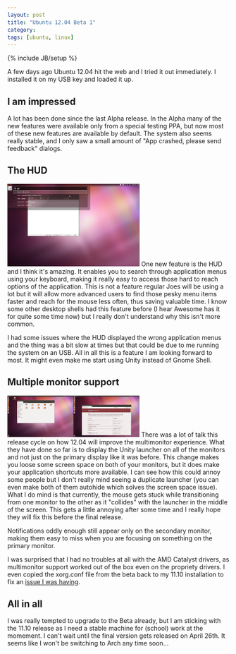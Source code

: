 ```yaml
---
layout: post
title: "Ubuntu 12.04 Beta 1"
category: 
tags: [ubuntu, linux]
---
```

{% include JB/setup %}

A few days ago Ubuntu 12.04 hit the web and I tried it out immediately. I installed it on my USB key and loaded it up. 

I am impressed
--------------

A lot has been done since the last Alpha release. In the Alpha many of the new features were available only from a special testing PPA, but now most of these new features are available by default. The system also seems really stable, and I only saw a small amount of "App crashed, please send feedback" dialogs.

The HUD
-------
<a href="/assets/pics/ubuntu-12-04-beta-1.png"><img class="txt-img" src="/assets/pics/ubuntu-12-04-beta-1.png"  width="300" alt="HUD" /></a>
One new feature is the HUD and I think it's amazing. It enables you to search through application menus using your keyboard, making it really easy to access those hard to reach options of the application. This is not a feature regular Joes will be using a lot but it will allow more advanced users to find those pesky menu items faster and reach for the mouse less often, thus saving valuable time. I know some other desktop shells had this feature before (I hear Awesome has it for quite some time now) but I really don't understand why this isn't more common. 

I had some issues where the HUD displayed the wrong application menus and the thing was a bit slow at times but that could be due to me running the system on an USB. All in all this is a feature I am looking forward to most. It might even make me start using Unity instead of Gnome Shell.

Multiple monitor support
------------------------
<a href="/assets/pics/ubuntu-12-04-beta-2.png"><img class="txt-img" src="/assets/pics/ubuntu-12-04-beta-2.png"  width="300" alt="HUD" /></a>
There was a lot of talk this release cycle on how 12.04 will improve the multimonitor experience. What they have done so far is to display the Unity launcher on all of the monitors and not just on the primary display like it was before. This change makes you loose some screen space on both of your monitors, but it does make your application shortcuts more available. I can see how this could annoy some people but I don't really mind seeing a duplicate launcher (you can even make both of them autohide which solves the screen space issue). What I do mind is that currently, the mouse gets stuck while transitioning from one monitor to the other as it "collides" with the launcher in the middle of the screen. This gets a little annoying after some time and I really hope they will fix this before the final release.

Notifications oddly enough still appear only on the secondary monitor, making them easy to miss when you are focusing on something on the primary monitor. 

I was surprised that I had no troubles at all with the AMD Catalyst drivers, as multimonitor support worked out of the box even on the propriety drivers. I even copied the xorg.conf file from the beta back to my 11.10 installation to fix an [issue I was having](/the-amd-linux-drivers/).

All in all
----------

I was really tempted to upgrade to the Beta already, but I am sticking with the 11.10 release as I need a stable machine for (school) work at the momement. I can't wait until the final version gets released on April 26th. It seems like I won't be switching to Arch any time soon...
